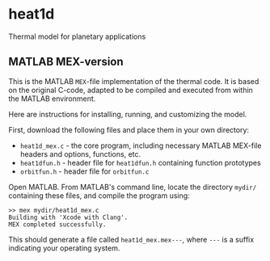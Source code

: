 # heat1d
Thermal model for planetary applications

## MATLAB MEX-version
This is the MATLAB `MEX`-file implementation of the thermal code. It is based on the original C-code, adapted to be compiled and executed from within the MATLAB environment.

Here are instructions for installing, running, and customizing the model.

First, download the following files and place them in your own directory:

* `heat1d_mex.c` - the core program, including necessary MATLAB MEX-file headers and options, functions, etc.
* `heat1dfun.h` - header file for `heat1dfun.h` containing function prototypes
* `orbitfun.h` - header file for `orbitfun.c`

Open MATLAB. From MATLAB's command line, locate the directory `mydir/` containing these files, and compile the program using:

```
>> mex mydir/heat1d_mex.c
Building with 'Xcode with Clang'.
MEX completed successfully.
```
This should generate a file called `heat1d_mex.mex---`, where `---` is a suffix indicating your operating system.
